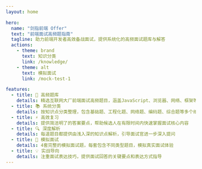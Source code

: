 ```yaml
---
layout: home

hero:
  name: "剑指前端 Offer"
  text: "前端面试高频题指南"
  tagline: 助力前端开发者高效备战面试，提供系统化的高频面试题库与解答
  actions:
    - theme: brand
      text: 知识分类
      link: /knowledge/
    - theme: alt
      text: 模拟面试
      link: /mock-test-1

features:
  - title: 🎯 高频题库
    details: 精选互联网大厂前端面试高频题目，涵盖JavaScript、浏览器、网络、框架等核心知识点
  - title: 📚 系统分类
    details: 按知识点分类整理，包含基础题、工程化题、网络题、编码题、综合题等多个维度
  - title: ⚡ 高效复习
    details: 提供简洁明了的答案要点，帮助候选人在有限时间内快速掌握面试核心内容
  - title: 🔍 深度解析
    details: 每道题目都提供由浅入深的知识点解析，引导面试官进一步深入提问
  - title: 🎪 模拟面试
    details: 4套完整的模拟面试题，每套包含不同类型题目，模拟真实面试体验
  - title: 💡 实战导向
    details: 注重面试表达技巧，提供面试回答的关键要点和表达方式指导
---
```

